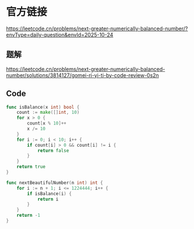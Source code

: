 # 官方链接
https://leetcode.cn/problems/next-greater-numerically-balanced-number/?envType=daily-question&envId=2025-10-24

## 题解
https://leetcode.cn/problems/next-greater-numerically-balanced-number/solutions/3814127/gomei-ri-yi-ti-by-code-review-0s2n

## Code
```go
func isBalance(x int) bool {
    count := make([]int, 10)
    for x > 0 {
        count[x % 10]++
        x /= 10
    }
    for i := 0; i < 10; i++ {
        if count[i] > 0 && count[i] != i {
            return false
        }
    }
    return true
}

func nextBeautifulNumber(n int) int {
    for i := n + 1; i <= 1224444; i++ {
        if isBalance(i) {
            return i
        }
    }
    return -1
}
```